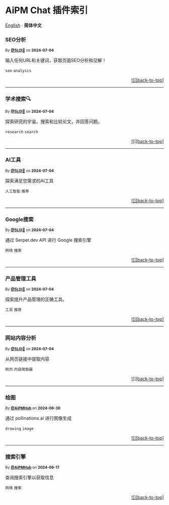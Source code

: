 <h1>AiPM Chat 插件索引</h1>

[English](./README.md) · **简体中文**<!-- AWESOME PLUGINS -->

### SEO分析

<sup>By **[@5LOI🐬](https://www.5loi.com)** on **2024-07-04**</sup>

输入任何URL和关键词，获取页面SEO分析和见解！

`seo` `analysis`

<div align="right">

[!\[\]\[back-to-top\]](#readme-top)

</div>

***

### 学术搜索🔍

<sup>By **[@5LOI🐬](https://www.5loi.com)** on **2024-07-04**</sup>

探索研究的宇宙。搜索和比较论文，并回答问题。

`research` `search`

<div align="right">

[!\[\]\[back-to-top\]](#readme-top)

</div>

***

### AI工具

<sup>By **[@5LOI🐬](https://www.5loi.com)** on **2024-07-04**</sup>

探索满足您需求的AI工具

`人工智能` `推荐`

<div align="right">

[!\[\]\[back-to-top\]](#readme-top)

</div>

***

### Google搜索

<sup>By **[@5LOI🐬](https://www.5loi.com)** on **2024-07-04**</sup>

通过 Serper.dev API 进行 Google 搜索引擎

`网络` `搜索`

<div align="right">

[!\[\]\[back-to-top\]](#readme-top)

</div>

***

### 产品管理工具

<sup>By **[@5LOI🐬](https://www.5loi.com)** on **2024-07-04**</sup>

探索提升产品管理的正确工具。

`工具` `推荐`

<div align="right">

[!\[\]\[back-to-top\]](#readme-top)

</div>

***

### 网站内容分析

<sup>By **[@5LOI🐬](https://www.5loi.com)** on **2024-07-04**</sup>

从网页链接中提取内容

`网页` `内容爬取器`

<div align="right">

[!\[\]\[back-to-top\]](#readme-top)

</div>

***

### 绘图

<sup>By **[@AiPMHub](https://github.com/aipmhub/chat-plugin-drawing)** on **2024-06-30**</sup>

通过 pollinations.ai 进行图像生成

`drawing` `image`

<div align="right">

[!\[\]\[back-to-top\]](#readme-top)

</div>

***

### 搜索引擎

<sup>By **[@AiPMHub](https://github.com/aipmhub/chat-plugin-search-engine)** on **2024-06-17**</sup>

查询搜索引擎以获取信息

`网络` `搜索`

<div align="right">

[!\[\]\[back-to-top\]](#readme-top)

</div>
